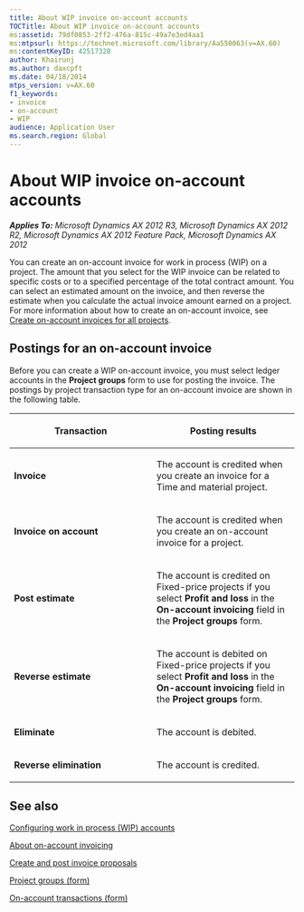 ```yaml
---
title: About WIP invoice on-account accounts
TOCTitle: About WIP invoice on-account accounts
ms:assetid: 79df0853-2ff2-476a-815c-49a7e3ed4aa1
ms:mtpsurl: https://technet.microsoft.com/library/Aa550063(v=AX.60)
ms:contentKeyID: 42517328
author: Khairunj
ms.author: daxcpft
ms.date: 04/18/2014
mtps_version: v=AX.60
f1_keywords:
- invoice
- on-account
- WIP
audience: Application User
ms.search.region: Global
---
```


# About WIP invoice on-account accounts 


_**Applies To:** Microsoft Dynamics AX 2012 R3, Microsoft Dynamics AX 2012 R2, Microsoft Dynamics AX 2012 Feature Pack, Microsoft Dynamics AX 2012_

You can create an on-account invoice for work in process (WIP) on a project. The amount that you select for the WIP invoice can be related to specific costs or to a specified percentage of the total contract amount. You can select an estimated amount on the invoice, and then reverse the estimate when you calculate the actual invoice amount earned on a project. For more information about how to create an on-account invoice, see [Create on-account invoices for all projects](create-on-account-invoices-for-all-projects.md).

## Postings for an on-account invoice

Before you can create a WIP on-account invoice, you must select ledger accounts in the **Project groups** form to use for posting the invoice. The postings by project transaction type for an on-account invoice are shown in the following table.

<table>
<colgroup>
<col style="width: 50%" />
<col style="width: 50%" />
</colgroup>
<thead>
<tr class="header">
<th><p>Transaction</p></th>
<th><p>Posting results</p></th>
</tr>
</thead>
<tbody>
<tr class="odd">
<td><p><strong>Invoice</strong></p></td>
<td><p>The account is credited when you create an invoice for a Time and material project.</p></td>
</tr>
<tr class="even">
<td><p><strong>Invoice on account</strong></p></td>
<td><p>The account is credited when you create an on-account invoice for a project.</p></td>
</tr>
<tr class="odd">
<td><p><strong>Post estimate</strong></p></td>
<td><p>The account is credited on Fixed-price projects if you select <strong>Profit and loss</strong> in the <strong>On-account invoicing</strong> field in the <strong>Project groups</strong> form.</p></td>
</tr>
<tr class="even">
<td><p><strong>Reverse estimate</strong></p></td>
<td><p>The account is debited on Fixed-price projects if you select <strong>Profit and loss</strong> in the <strong>On-account invoicing</strong> field in the <strong>Project groups</strong> form.</p></td>
</tr>
<tr class="odd">
<td><p><strong>Eliminate</strong></p></td>
<td><p>The account is debited.</p></td>
</tr>
<tr class="even">
<td><p><strong>Reverse elimination</strong></p></td>
<td><p>The account is credited.</p></td>
</tr>
</tbody>
</table>


## See also

[Configuring work in process (WIP) accounts](configuring-work-in-process-wip-accounts.md)

[About on-account invoicing](about-on-account-invoicing.md)

[Create and post invoice proposals](create-and-post-invoice-proposals.md)

[Project groups (form)](https://technet.microsoft.com/library/aa590435\(v=ax.60\))

[On-account transactions (form)](https://technet.microsoft.com/library/aa557380\(v=ax.60\))

  



